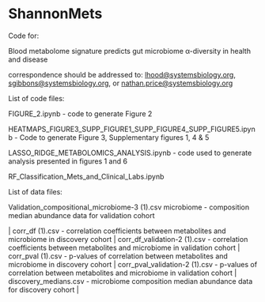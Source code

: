 # ShannonMets
Code for:

Blood metabolome signature predicts gut microbiome α-diversity in health and disease

correspondence should be addressed to:  lhood@systemsbiology.org, sgibbons@systemsbiology.org, or nathan.price@systemsbiology.org 



List of code files:

FIGURE_2.ipynb -  code to generate Figure 2 

HEATMAPS_FIGURE3_SUPP_FIGURE1_SUPP_FIGURE4_SUPP_FIGURE5.ipynb -	Code to generate Figure 3, Supplementary figures 1, 4 & 5 

LASSO_RIDGE_METABOLOMICS_ANALYSIS.ipynb - code used to generate analysis presented in figures 1 and 6 

RF_Classification_Mets_and_Clinical_Labs.ipynb	


List of data files:

Validation_compositional_microbiome-3 (1).csv	microbiome -  composition median abundance data for validation cohort 

|
corr_df (1).csv -	correlation coefficients between metabolites and microbiome in discovery cohort |
corr_df_validation-2 (1).csv -	correlation coefficients between metabolites and microbiome in validation cohort |
corr_pval (1).csv	- p-values of correlation between metabolites and microbiome in discovery cohort |
corr_pval_validation-2 (1).csv -	p-values of correlation between metabolites and microbiome in validation cohort |
discovery_medians.csv -	microbiome composition median abundance data for discovery cohort |



